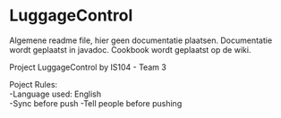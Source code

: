 # LuggageControl
Algemene readme file, hier geen documentatie plaatsen.
Documentatie wordt geplaatst in javadoc.
Cookbook wordt geplaatst op de wiki.

Project LuggageControl by IS104 - Team 3

Poject Rules: <br>
-Language used: English <br>
-Sync before push
-Tell people before pushing